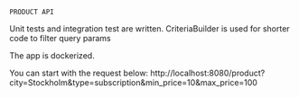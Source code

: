     PRODUCT API

Unit tests and integration test are written.
CriteriaBuilder is used for shorter code to filter query params

The app is dockerized.


You can start with the request below:
http://localhost:8080/product?city=Stockholm&type=subscription&min_price=10&max_price=100